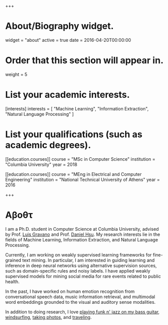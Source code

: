 +++
# About/Biography widget.
widget = "about"
active = true
date = 2016-04-20T00:00:00

# Order that this section will appear in.
weight = 5

# List your academic interests.
[interests]
  interests = [
    "Machine Learning",
    "Information Extraction",
    "Natural Language Processing"
  ]

# List your qualifications (such as academic degrees).
[[education.courses]]
  course = "MSc in Computer Science"
  institution = "Columbia University"
  year = 2018

[[education.courses]]
  course = "MEng in Electrical and Computer Engineering"
  institution = "National Technical University of Athens"
  year = 2016
 
+++

# Αβοθτ

I am a Ph.D. student in Computer Science at Columbia University, advised by Prof. [Luis Gravano](http://www.cs.columbia.edu/~gravano/) and Prof. [Daniel Hsu](http://www.cs.columbia.edu/~djhsu/). My research interests lie in the fields of Machine Learning, Information Extraction, and Natural Language Processing.  

Currently, I am working on weakly supervised learning frameworks for fine-grained text mining. In particular, I am interested in guiding learning and inference in deep neural networks using alternative supervision sources, such as domain-specific rules and noisy labels. I have applied weakly supervised models for mining social media for rare events related to public health. 

In the past, I have worked on human emotion recognition from conversational speech data, music information retrieval, and multimodal word embeddings grounded to the visual and auditory sense modalities. 

In addition to doing research, I love [playing funk n' jazz on my bass guitar](https://scontent-lga3-1.xx.fbcdn.net/v/t31.0-8/11807801_612207592249738_2667282179281234100_o.jpg?_nc_cat=0&oh=0b5276f53588ad859e96b5e73bbd8815&oe=5BEE2F64), [windsurfing](https://www.facebook.com/gkaramanolakis/videos/10156571653667937/), [taking photos](https://www.instagram.com/giannis.karaman/?hl=en), and [traveling](https://drive.google.com/open?id=1Hg-RXoDSAg1EN9HM81XvmO_KHM6L9q46&usp=sharing). 

